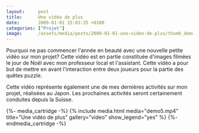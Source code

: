 ```yaml
---
layout:     post
title:      Une vidéo de plus
date:       2009-01-01 15:03:35 +0100
categories: ["Projet"]
image:      /assets/media/posts/2009-01-01-une-video-de-plus/thumb_demo5.png
---
```


Pourquoi ne pas commencer l'année en beauté avec une nouvelle petite vidéo sur mon projet? Cette vidéo est en
partie constituée d'images filmées le jour de Noël avec mon professeur local et l'assistant. Cette vidéo a pour but
de mettre en avant l'interaction entre deux joueurs pour la partie des quêtes puzzle.

<!--more-->

Cette vidéo représente également une de mes dernières activités sur mon projet, réalisées au Japon. Les prochaines
activités seront certainement conduites depuis la Suisse.

{%- media_cartridge -%}
{% include media.html
    media="demo5.mp4"
    title="Une vidéo de plus"
    gallery="video"
    show_legend="yes"
%}
{%- endmedia_cartridge -%}
